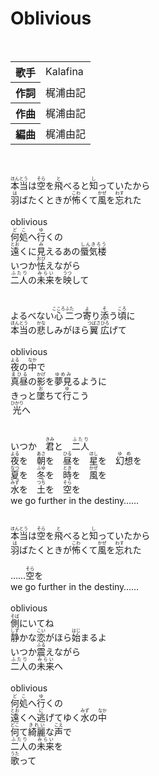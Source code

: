 <h1>Oblivious</h1>
<br>
<table>

<tbody><tr>
<th>歌手</th>
<td>Kalafina</td>
</tr>

<tr>
<th>作詞</th>
<td>梶浦由記</td>
</tr>

<tr>
<th>作曲</th>
<td>梶浦由記</td>
</tr>

<tr>
<th>編曲</th>
<td>梶浦由記</td>
</tr>
</tbody>
</table>
<br>
<br>
<div >
<ruby>本当<rp>(</rp><rt>ほんとう</rt><rp>)</rp></ruby>は<ruby>空<rp>(</rp><rt>そら</rt><rp>)</rp></ruby>を<ruby>飛<rp>(</rp><rt>と</rt><rp>)</rp></ruby>べると<ruby>知<rp>(</rp><rt>し</rt><rp>)</rp></ruby>っていたから<br>
<ruby>羽<rp>(</rp><rt>は</rt><rp>)</rp></ruby>ばたくときが<ruby>怖<rp>(</rp><rt>こわ</rt><rp>)</rp></ruby>くて<ruby>風<rp>(</rp><rt>かぜ</rt><rp>)</rp></ruby>を<ruby>忘<rp>(</rp><rt>わす</rt><rp>)</rp></ruby>れた<br>
<br>
oblivious<br>
<ruby>何処<rp>(</rp><rt>どこ</rt><rp>)</rp></ruby>へ<ruby>行<rp>(</rp><rt>ゆ</rt><rp>)</rp></ruby>くの<br>
<ruby>遠<rp>(</rp><rt>とお</rt><rp>)</rp></ruby>くに<ruby>見<rp>(</rp><rt>み</rt><rp>)</rp></ruby>えるあの<ruby>蜃気楼<rp>(</rp><rt>しんきろう</rt><rp>)</rp></ruby><br>
いつか<ruby>怯<rp>(</rp><rt>おび</rt><rp>)</rp></ruby>えながら<br>
<ruby>二人<rp>(</rp><rt>ふたり</rt><rp>)</rp></ruby>の<ruby>未来<rp>(</rp><rt>みらい</rt><rp>)</rp></ruby>を<ruby>映<rp>(</rp><rt>うつ</rt><rp>)</rp></ruby>して<br>
<br>
<br>
よるべない<ruby>心<rp>(</rp><rt>こころ</rt><rp>)</rp></ruby><ruby>二<rp>(</rp><rt>ふた</rt><rp>)</rp></ruby>つ<ruby>寄<rp>(</rp><rt>よ</rt><rp>)</rp></ruby>り<ruby>添<rp>(</rp><rt>そ</rt><rp>)</rp></ruby>う<ruby>頃<rp>(</rp><rt>ころ</rt><rp>)</rp></ruby>に<br>
<ruby>本当<rp>(</rp><rt>ほんとう</rt><rp>)</rp></ruby>の<ruby>悲<rp>(</rp><rt>かな</rt><rp>)</rp></ruby>しみがほら<ruby>翼<rp>(</rp><rt>つばさ</rt><rp>)</rp></ruby><ruby>広<rp>(</rp><rt>ひろ</rt><rp>)</rp></ruby>げて<br>
<br>
oblivious<br>
<ruby>夜<rp>(</rp><rt>よる</rt><rp>)</rp></ruby>の<ruby>中<rp>(</rp><rt>なか</rt><rp>)</rp></ruby>で<br>
<ruby>真昼<rp>(</rp><rt>まひる</rt><rp>)</rp></ruby>の<ruby>影<rp>(</rp><rt>かげ</rt><rp>)</rp></ruby>を<ruby>夢見<rp>(</rp><rt>ゆめみ</rt><rp>)</rp></ruby>るように<br>
きっと<ruby>墜<rp>(</rp><rt>お</rt><rp>)</rp></ruby>ちて<ruby>行<rp>(</rp><rt>ゆ</rt><rp>)</rp></ruby>こう<br>
<ruby>光<rp>(</rp><rt>ひかり</rt><rp>)</rp></ruby>へ<br>
<br>
<br>
いつか　<ruby>君<rp>(</rp><rt>きみ</rt><rp>)</rp></ruby>と　<ruby>二人<rp>(</rp><rt>ふたり</rt><rp>)</rp></ruby><br>
<ruby>夜<rp>(</rp><rt>よる</rt><rp>)</rp></ruby>を　<ruby>朝<rp>(</rp><rt>あさ</rt><rp>)</rp></ruby>を　<ruby>昼<rp>(</rp><rt>ひる</rt><rp>)</rp></ruby>を　<ruby>星<rp>(</rp><rt>ほし</rt><rp>)</rp></ruby>を　<ruby>幻想<rp>(</rp><rt>ゆめ</rt><rp>)</rp></ruby>を<br>
<ruby>夏<rp>(</rp><rt>なつ</rt><rp>)</rp></ruby>を　<ruby>冬<rp>(</rp><rt>ふゆ</rt><rp>)</rp></ruby>を　<ruby>時<rp>(</rp><rt>とき</rt><rp>)</rp></ruby>を　<ruby>風<rp>(</rp><rt>かぜ</rt><rp>)</rp></ruby>を<br>
<ruby>水<rp>(</rp><rt>みず</rt><rp>)</rp></ruby>を　<ruby>土<rp>(</rp><rt>つち</rt><rp>)</rp></ruby>を　<ruby>空<rp>(</rp><rt>そら</rt><rp>)</rp></ruby>を<br>
we go further in the destiny……<br>
<br>
<br>
<ruby>本当<rp>(</rp><rt>ほんとう</rt><rp>)</rp></ruby>は<ruby>空<rp>(</rp><rt>そら</rt><rp>)</rp></ruby>を<ruby>飛<rp>(</rp><rt>と</rt><rp>)</rp></ruby>べると<ruby>知<rp>(</rp><rt>し</rt><rp>)</rp></ruby>っていたから<br>
<ruby>羽<rp>(</rp><rt>は</rt><rp>)</rp></ruby>ばたくときが<ruby>怖<rp>(</rp><rt>こわ</rt><rp>)</rp></ruby>くて<ruby>風<rp>(</rp><rt>かぜ</rt><rp>)</rp></ruby>を<ruby>忘<rp>(</rp><rt>わす</rt><rp>)</rp></ruby>れた<br>
<br>
……<ruby>空<rp>(</rp><rt>そら</rt><rp>)</rp></ruby>を<br>
we go further in the destiny……<br>
<br>
oblivious<br>
<ruby>側<rp>(</rp><rt>そば</rt><rp>)</rp></ruby>にいてね<br>
<ruby>静<rp>(</rp><rt>しず</rt><rp>)</rp></ruby>かな<ruby>恋<rp>(</rp><rt>こい</rt><rp>)</rp></ruby>がほら<ruby>始<rp>(</rp><rt>はじ</rt><rp>)</rp></ruby>まるよ<br>
いつか<ruby>震<rp>(</rp><rt>ふる</rt><rp>)</rp></ruby>えながら<br>
<ruby>二人<rp>(</rp><rt>ふたり</rt><rp>)</rp></ruby>の<ruby>未来<rp>(</rp><rt>みらい</rt><rp>)</rp></ruby>へ<br>
<br>
oblivious<br>
<ruby>何処<rp>(</rp><rt>どこ</rt><rp>)</rp></ruby>へ<ruby>行<rp>(</rp><rt>ゆ</rt><rp>)</rp></ruby>くの<br>
<ruby>遠<rp>(</rp><rt>とお</rt><rp>)</rp></ruby>くへ<ruby>逃<rp>(</rp><rt>に</rt><rp>)</rp></ruby>げてゆく<ruby>水<rp>(</rp><rt>みず</rt><rp>)</rp></ruby>の<ruby>中<rp>(</rp><rt>なか</rt><rp>)</rp></ruby><br>
<ruby>何<rp>(</rp><rt>どこ</rt><rp>)</rp></ruby>て<ruby>綺麗<rp>(</rp><rt>きれい</rt><rp>)</rp></ruby>な<ruby>声<rp>(</rp><rt>こえ</rt><rp>)</rp></ruby>で<br>
<ruby>二人<rp>(</rp><rt>ふたり</rt><rp>)</rp></ruby>の<ruby>未来<rp>(</rp><rt>みらい</rt><rp>)</rp></ruby>を<br>
<ruby>歌<rp>(</rp><rt>うた</rt><rp>)</rp></ruby>って
</div>